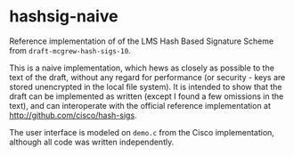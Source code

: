 hashsig-naive
=============

Reference implementation of of the LMS Hash Based Signature Scheme from
`draft-mcgrew-hash-sigs-10`.

This is a naive implementation, which hews as closely as possible to the
text of the draft, without any regard for performance (or security - keys
are stored unencrypted in the local file system). It is intended to show
that the draft can be implemented as written (except I found a few
omissions in the text), and can interoperate with the official reference
implementation at http://github.com/cisco/hash-sigs.

The user interface is modeled on `demo.c` from the Cisco implementation,
although all code was written independently.
